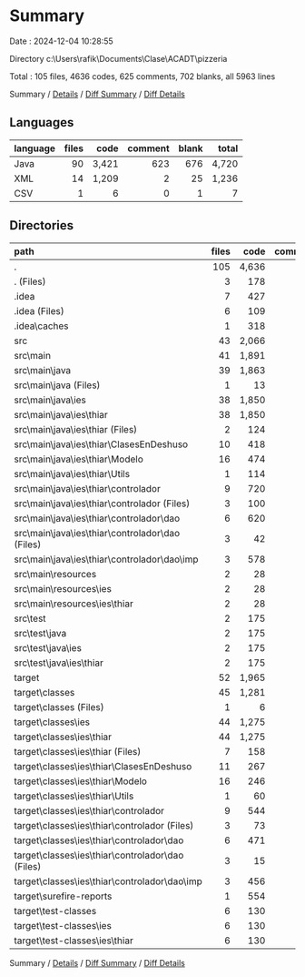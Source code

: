 # Summary

Date : 2024-12-04 10:28:55

Directory c:\\Users\\rafik\\Documents\\Clase\\ACADT\\pizzeria

Total : 105 files,  4636 codes, 625 comments, 702 blanks, all 5963 lines

Summary / [Details](details.md) / [Diff Summary](diff.md) / [Diff Details](diff-details.md)

## Languages
| language | files | code | comment | blank | total |
| :--- | ---: | ---: | ---: | ---: | ---: |
| Java | 90 | 3,421 | 623 | 676 | 4,720 |
| XML | 14 | 1,209 | 2 | 25 | 1,236 |
| CSV | 1 | 6 | 0 | 1 | 7 |

## Directories
| path | files | code | comment | blank | total |
| :--- | ---: | ---: | ---: | ---: | ---: |
| . | 105 | 4,636 | 625 | 702 | 5,963 |
| . (Files) | 3 | 178 | 2 | 14 | 194 |
| .idea | 7 | 427 | 0 | 0 | 427 |
| .idea (Files) | 6 | 109 | 0 | 0 | 109 |
| .idea\\caches | 1 | 318 | 0 | 0 | 318 |
| src | 43 | 2,066 | 623 | 657 | 3,346 |
| src\\main | 41 | 1,891 | 597 | 617 | 3,105 |
| src\\main\\java | 39 | 1,863 | 597 | 611 | 3,071 |
| src\\main\\java (Files) | 1 | 13 | 1 | 4 | 18 |
| src\\main\\java\\ies | 38 | 1,850 | 596 | 607 | 3,053 |
| src\\main\\java\\ies\\thiar | 38 | 1,850 | 596 | 607 | 3,053 |
| src\\main\\java\\ies\\thiar (Files) | 2 | 124 | 41 | 51 | 216 |
| src\\main\\java\\ies\\thiar\\ClasesEnDeshuso | 10 | 418 | 484 | 199 | 1,101 |
| src\\main\\java\\ies\\thiar\\Modelo | 16 | 474 | 20 | 162 | 656 |
| src\\main\\java\\ies\\thiar\\Utils | 1 | 114 | 35 | 34 | 183 |
| src\\main\\java\\ies\\thiar\\controlador | 9 | 720 | 16 | 161 | 897 |
| src\\main\\java\\ies\\thiar\\controlador (Files) | 3 | 100 | 1 | 64 | 165 |
| src\\main\\java\\ies\\thiar\\controlador\\dao | 6 | 620 | 15 | 97 | 732 |
| src\\main\\java\\ies\\thiar\\controlador\\dao (Files) | 3 | 42 | 4 | 13 | 59 |
| src\\main\\java\\ies\\thiar\\controlador\\dao\\imp | 3 | 578 | 11 | 84 | 673 |
| src\\main\\resources | 2 | 28 | 0 | 6 | 34 |
| src\\main\\resources\\ies | 2 | 28 | 0 | 6 | 34 |
| src\\main\\resources\\ies\\thiar | 2 | 28 | 0 | 6 | 34 |
| src\\test | 2 | 175 | 26 | 40 | 241 |
| src\\test\\java | 2 | 175 | 26 | 40 | 241 |
| src\\test\\java\\ies | 2 | 175 | 26 | 40 | 241 |
| src\\test\\java\\ies\\thiar | 2 | 175 | 26 | 40 | 241 |
| target | 52 | 1,965 | 0 | 31 | 1,996 |
| target\\classes | 45 | 1,281 | 0 | 29 | 1,310 |
| target\\classes (Files) | 1 | 6 | 0 | 0 | 6 |
| target\\classes\\ies | 44 | 1,275 | 0 | 29 | 1,304 |
| target\\classes\\ies\\thiar | 44 | 1,275 | 0 | 29 | 1,304 |
| target\\classes\\ies\\thiar (Files) | 7 | 158 | 0 | 6 | 164 |
| target\\classes\\ies\\thiar\\ClasesEnDeshuso | 11 | 267 | 0 | 0 | 267 |
| target\\classes\\ies\\thiar\\Modelo | 16 | 246 | 0 | 1 | 247 |
| target\\classes\\ies\\thiar\\Utils | 1 | 60 | 0 | 0 | 60 |
| target\\classes\\ies\\thiar\\controlador | 9 | 544 | 0 | 22 | 566 |
| target\\classes\\ies\\thiar\\controlador (Files) | 3 | 73 | 0 | 0 | 73 |
| target\\classes\\ies\\thiar\\controlador\\dao | 6 | 471 | 0 | 22 | 493 |
| target\\classes\\ies\\thiar\\controlador\\dao (Files) | 3 | 15 | 0 | 0 | 15 |
| target\\classes\\ies\\thiar\\controlador\\dao\\imp | 3 | 456 | 0 | 22 | 478 |
| target\\surefire-reports | 1 | 554 | 0 | 0 | 554 |
| target\\test-classes | 6 | 130 | 0 | 2 | 132 |
| target\\test-classes\\ies | 6 | 130 | 0 | 2 | 132 |
| target\\test-classes\\ies\\thiar | 6 | 130 | 0 | 2 | 132 |

Summary / [Details](details.md) / [Diff Summary](diff.md) / [Diff Details](diff-details.md)